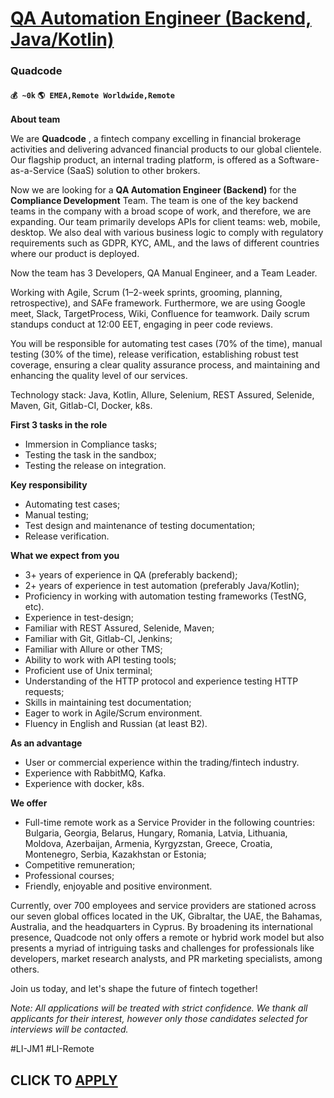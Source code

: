 # [QA Automation Engineer (Backend, Java/Kotlin)](https://www.remotewlb.com/apply/qa-automation-engineer-backend-java-kotlin)  
### Quadcode  
#### `💰 ~0k` `🌎 EMEA,Remote Worldwide,Remote`  

**About team**

We are **Quadcode** , a fintech company excelling in financial brokerage activities and delivering advanced financial products to our global clientele. Our flagship product, an internal trading platform, is offered as a Software-as-a-Service (SaaS) solution to other brokers.

Now we are looking for a **QA Automation Engineer (Backend)** for the **Compliance Development** Team. The team is one of the key backend teams in the company with a broad scope of work, and therefore, we are expanding. Our team primarily develops APIs for client teams: web, mobile, desktop. We also deal with various business logic to comply with regulatory requirements such as GDPR, KYC, AML, and the laws of different countries where our product is deployed.

Now the team has 3 Developers, QA Manual Engineer, and a Team Leader.

Working with Agile, Scrum (1–2-week sprints, grooming, planning, retrospective), and SAFe framework. Furthermore, we are using Google meet, Slack, TargetProcess, Wiki, Confluence for teamwork. Daily scrum standups conduct at 12:00 EET, engaging in peer code reviews.

You will be responsible for automating test cases (70% of the time), manual testing (30% of the time), release verification, establishing robust test coverage, ensuring a clear quality assurance process, and maintaining and enhancing the quality level of our services.

Technology stack: Java, Kotlin, Allure, Selenium, REST Assured, Selenide, Maven, Git, Gitlab-CI, Docker, k8s.

 **First 3 tasks in the role**

  * Immersion in Compliance tasks;
  * Testing the task in the sandbox;
  * Testing the release on integration.

 **Key responsibility**

  * Automating test cases;
  * Manual testing;
  * Test design and maintenance of testing documentation; 
  * Release verification.

 **What we expect from you**

  * 3+ years of experience in QA (preferably backend);
  * 2+ years of experience in test automation (preferably Java/Kotlin);
  * Proficiency in working with automation testing frameworks (TestNG, etc).
  * Experience in test-design;
  * Familiar with REST Assured, Selenide, Maven;
  * Familiar with Git, Gitlab-CI, Jenkins;
  * Familiar with Allure or other TMS;
  * Ability to work with API testing tools; 
  * Proficient use of Unix terminal;
  * Understanding of the HTTP protocol and experience testing HTTP requests;
  * Skills in maintaining test documentation;
  * Eager to work in Agile/Scrum environment. 
  * Fluency in English and Russian (at least B2).

 **As an advantage**

  * User or commercial experience within the trading/fintech industry.
  * Experience with RabbitMQ, Kafka.
  * Experience with docker, k8s. 

**We offer**

  * Full-time remote work as a Service Provider in the following countries: Bulgaria, Georgia, Belarus, Hungary, Romania, Latvia, Lithuania, Moldova, Azerbaijan, Armenia, Kyrgyzstan, Greece, Croatia, Montenegro, Serbia, Kazakhstan or Estonia;
  * Competitive remuneration;
  * Professional courses;
  * Friendly, enjoyable and positive environment.

Currently, over 700 employees and service providers are stationed across our seven global offices located in the UK, Gibraltar, the UAE, the Bahamas, Australia, and the headquarters in Cyprus. By broadening its international presence, Quadcode not only offers a remote or hybrid work model but also presents a myriad of intriguing tasks and challenges for professionals like developers, market research analysts, and PR marketing specialists, among others.

Join us today, and let's shape the future of fintech together!

 _Note: All applications will be treated with strict confidence. We thank all applicants for their interest, however only those candidates selected for interviews will be contacted._

#LI-JM1 #LI-Remote

  
## CLICK TO [APPLY](https://www.remotewlb.com/apply/qa-automation-engineer-backend-java-kotlin)

